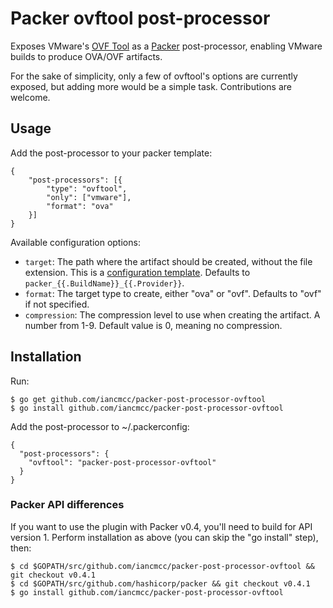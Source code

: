 Packer ovftool post-processor
=============================

Exposes VMware's [OVF Tool](https://www.vmware.com/support/developer/ovf/) as
a [Packer](http://www.packer.io) post-processor, enabling VMware builds to
produce OVA/OVF artifacts.

For the sake of simplicity, only a few of ovftool's options are currently
exposed, but adding more would be a simple task. Contributions are welcome.

Usage
-----
Add the post-processor to your packer template:

    {
        "post-processors": [{
            "type": "ovftool",
            "only": ["vmware"],
            "format": "ova"
        }]
    }

Available configuration options:

* `target`: The path where the artifact should be created, without the file 
  extension. This is a [configuration template](http://www.packer.io/docs/templates/configuration-templates.html). 
  Defaults to `packer_{{.BuildName}}_{{.Provider}}`.
* `format`:      The target type to create, either "ova" or "ovf". Defaults 
  to "ovf" if not specified.
* `compression`: The compression level to use when creating the artifact. A 
  number from 1-9. Default value is 0, meaning no compression.


Installation
------------
Run:

    $ go get github.com/iancmcc/packer-post-processor-ovftool
    $ go install github.com/iancmcc/packer-post-processor-ovftool

Add the post-processor to ~/.packerconfig:

    {
      "post-processors": {
        "ovftool": "packer-post-processor-ovftool"
      }
    }

### Packer API differences
If you want to use the plugin with Packer v0.4, you'll need to build for API
version 1. Perform installation as above (you can skip the "go install" step), then:

    $ cd $GOPATH/src/github.com/iancmcc/packer-post-processor-ovftool && git checkout v0.4.1
    $ cd $GOPATH/src/github.com/hashicorp/packer && git checkout v0.4.1
    $ go install github.com/iancmcc/packer-post-processor-ovftool

